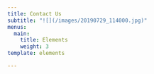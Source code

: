 ```yaml
---
title: Contact Us
subtitle: "![](/images/20190729_114000.jpg)"
menus:
  main:
    title: Elements
    weight: 3
template: elements

---
```

